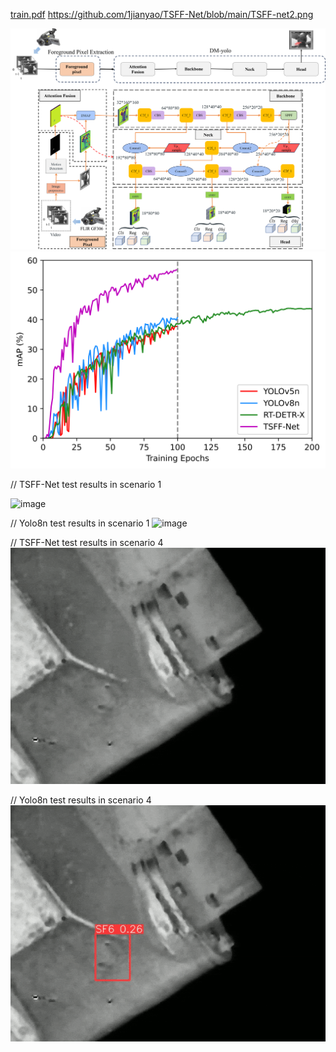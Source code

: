 
[train.pdf](https://github.com/1jianyao/TSFF-Net/blob/main/train.pdf)
https://github.com/1jianyao/TSFF-Net/blob/main/TSFF-net2.png

![image](https://github.com/1jianyao/TSFF-Net/blob/main/TSFF-net2.png)
![image](https://github.com/1jianyao/TSFF-Net/blob/main/train.png)

// TSFF-Net test results in scenario 1  

![image](https://github.com/1jianyao/TSFF-Net/blob/main/ezgif.com-optimize.gif?raw=true)

// Yolo8n test results in scenario 1
![image](https://github.com/1jianyao/TSFF-Net/blob/main/ezgif.com-optimize%20(3).gif?raw=true)


// TSFF-Net test results in scenario 4  
![image](https://github.com/1jianyao/TSFF-Net/blob/main/ezgif.com-optimize%20(2).gif?raw=true)

// Yolo8n test results in scenario 4
![image](https://github.com/1jianyao/TSFF-Net/blob/main/ezgif.com-optimize%20(4).gif?raw=true)


